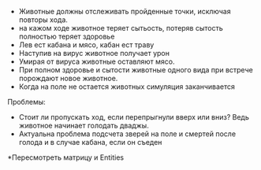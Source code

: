 - Животные должны отслеживать пройденные точки, исключая повторы  хода.
- на кажом ходе животное теряет сытьость, потеряв сытость полностью теряет здоровье
- Лев ест кабана и мясо, кабан ест траву 
- Наступив на вирус животное получает урон
- Умирая от вируса животные оставляют мясо.
- При полном здоровье и  сытости животные одного вида при встрече порождают новое животное.
- Когда на поле не остается животных симуляция заканчивается

Проблемы:
- Стоит ли пропускать ход, если перепрыгнули вверх или вниз? Ведь животное начинает голодать дваджы.
- Актуальна проблема подсчета зверей на поле и смертей после голода и в случае кабана, если он съеден


*Пересмотреть матрицу и Entities